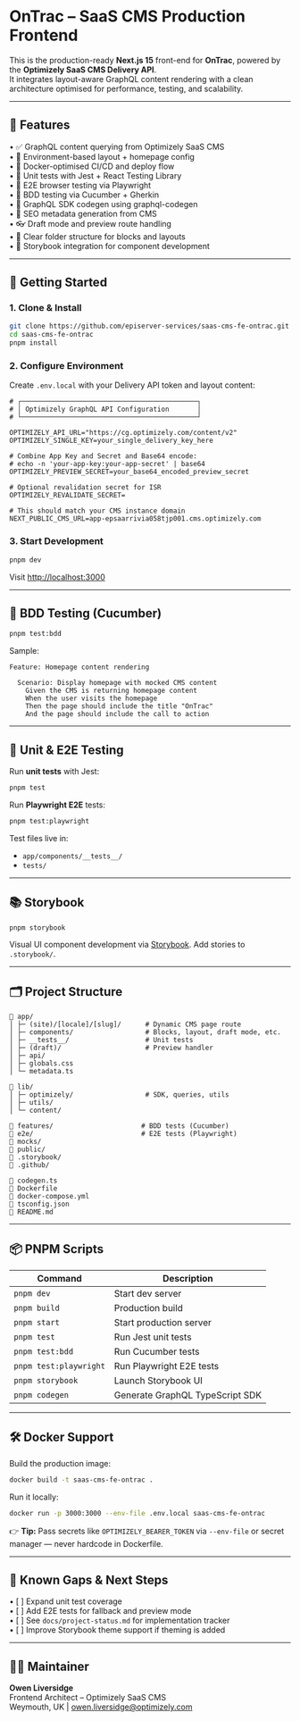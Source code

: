 # OnTrac – SaaS CMS Production Frontend

This is the production-ready **Next.js 15** front-end for **OnTrac**, powered by the **Optimizely SaaS CMS Delivery API**.  
It integrates layout-aware GraphQL content rendering with a clean architecture optimised for performance, testing, and scalability.

---

## 🧩 Features

• ✅ GraphQL content querying from Optimizely SaaS CMS  
• 🔧 Environment-based layout + homepage config  
• 🐳 Docker-optimised CI/CD and deploy flow  
• 🧪 Unit tests with Jest + React Testing Library  
• 🧪 E2E browser testing via Playwright  
• 🧪 BDD testing via Cucumber + Gherkin  
• 📐 GraphQL SDK codegen using graphql-codegen  
• 📄 SEO metadata generation from CMS  
• 👓 Draft mode and preview route handling  
• 📂 Clear folder structure for blocks and layouts  
• 🎨 Storybook integration for component development

---

## 🚀 Getting Started

### 1. Clone & Install

```bash
git clone https://github.com/episerver-services/saas-cms-fe-ontrac.git
cd saas-cms-fe-ontrac
pnpm install
```

### 2. Configure Environment

Create `.env.local` with your Delivery API token and layout content:

```env
# ┌────────────────────────────────────────────┐
# │ Optimizely GraphQL API Configuration       │
# └────────────────────────────────────────────┘

OPTIMIZELY_API_URL="https://cg.optimizely.com/content/v2"
OPTIMIZELY_SINGLE_KEY=your_single_delivery_key_here

# Combine App Key and Secret and Base64 encode:
# echo -n 'your-app-key:your-app-secret' | base64
OPTIMIZELY_PREVIEW_SECRET=your_base64_encoded_preview_secret

# Optional revalidation secret for ISR
OPTIMIZELY_REVALIDATE_SECRET=

# This should match your CMS instance domain
NEXT_PUBLIC_CMS_URL=app-epsaarrivia058tjp001.cms.optimizely.com
```

### 3. Start Development

```bash
pnpm dev
```

Visit [http://localhost:3000](http://localhost:3000)

---

## 🧪 BDD Testing (Cucumber)

```bash
pnpm test:bdd
```

Sample:

```gherkin
Feature: Homepage content rendering

  Scenario: Display homepage with mocked CMS content
    Given the CMS is returning homepage content
    When the user visits the homepage
    Then the page should include the title "OnTrac"
    And the page should include the call to action
```

---

## 🧪 Unit & E2E Testing

Run **unit tests** with Jest:

```bash
pnpm test
```

Run **Playwright E2E** tests:

```bash
pnpm test:playwright
```

Test files live in:

- `app/components/__tests__/`
- `tests/`

---

## 📚 Storybook

```bash
pnpm storybook
```

Visual UI component development via [Storybook](https://storybook.js.org). Add stories to `.storybook/`.

---

## 🗂️ Project Structure

```
📁 app/
│ ├─ (site)/[locale]/[slug]/      # Dynamic CMS page route
│ ├─ components/                  # Blocks, layout, draft mode, etc.
│ ├─ __tests__/                   # Unit tests
│ ├─ (draft)/                     # Preview handler
│ ├─ api/
│ ├─ globals.css
│ └─ metadata.ts

📁 lib/
│ ├─ optimizely/                  # SDK, queries, utils
│ ├─ utils/
│ └─ content/

📁 features/                      # BDD tests (Cucumber)
📁 e2e/                           # E2E tests (Playwright)
📁 mocks/
📁 public/
📁 .storybook/
📁 .github/

📄 codegen.ts
📄 Dockerfile
📄 docker-compose.yml
📄 tsconfig.json
📄 README.md
```

---

## 📦 PNPM Scripts

| Command                | Description                     |
| ---------------------- | ------------------------------- |
| `pnpm dev`             | Start dev server                |
| `pnpm build`           | Production build                |
| `pnpm start`           | Start production server         |
| `pnpm test`            | Run Jest unit tests             |
| `pnpm test:bdd`        | Run Cucumber tests              |
| `pnpm test:playwright` | Run Playwright E2E tests        |
| `pnpm storybook`       | Launch Storybook UI             |
| `pnpm codegen`         | Generate GraphQL TypeScript SDK |

---

## 🛠️ Docker Support

Build the production image:

```bash
docker build -t saas-cms-fe-ontrac .
```

Run it locally:

```bash
docker run -p 3000:3000 --env-file .env.local saas-cms-fe-ontrac
```

👉 **Tip:** Pass secrets like `OPTIMIZELY_BEARER_TOKEN` via `--env-file` or secret manager — never hardcode in Dockerfile.

---

## 📌 Known Gaps & Next Steps

• [ ] Expand unit test coverage  
• [ ] Add E2E tests for fallback and preview mode  
• [ ] See `docs/project-status.md` for implementation tracker  
• [ ] Improve Storybook theme support if theming is added

---

## 👨‍💻 Maintainer

**Owen Liversidge**  
Frontend Architect – Optimizely SaaS CMS  
Weymouth, UK | owen.liversidge@optimizely.com
